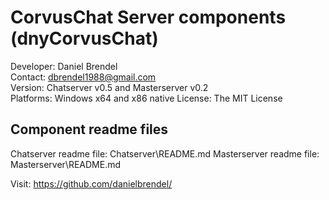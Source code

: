 # CorvusChat Server components (dnyCorvusChat)

Developer: Daniel Brendel\
Contact: dbrendel1988@gmail.com\
Version: Chatserver v0.5 and Masterserver v0.2\
Platforms: Windows x64 and x86 native
License: The MIT License

## Component readme files
Chatserver readme file: Chatserver\README.md
Masterserver readme file: Masterserver\README.md


Visit: https://github.com/danielbrendel/